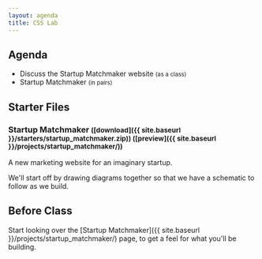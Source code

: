 ```yaml
---
layout: agenda
title: CSS Lab
---
```


## Agenda

- Discuss the Startup Matchmaker website <small>(as a class)</small>
- Startup Matchmaker <small>(in pairs)</small>

## Starter Files

### Startup Matchmaker <small>([download]({{ site.baseurl }}/starters/startup_matchmaker.zip)) ([preview]({{ site.baseurl }}/projects/startup_matchmaker/))</small>

A new marketing website for an imaginary startup.

We'll start off by drawing diagrams together so that we have a schematic to follow as we build.

## Before Class

Start looking over the [Startup Matchmaker]({{ site.baseurl }}/projects/startup_matchmaker/) page, to get a feel for what you'll be building.
